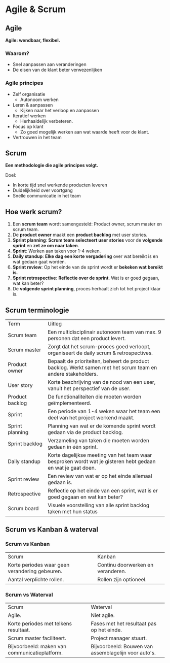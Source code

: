 # Agile & Scrum

## Agile

**Agile: wendbaar, flexibel.**

### Waarom?

- Snel aanpassen aan veranderingen
- De eisen van de klant beter verwezenlijken

### Agile principes

- Zelf organisatie
  - Autonoom werken
- Leren & aanpassen
  - Kijken naar het verloop en aanpassen
- Iteratief werken
  - Herhaaldelijk verbeteren.
- Focus op klant
  - Zo goed mogelijk werken aan wat waarde heeft voor de klant.
- Vertrouwen in het team

## Scrum

**Een methodologie die agile principes volgt.**

Doel:
- In korte tijd snel werkende producten leveren
- Duidelijkheid over voortgang
- Snelle communicatie in het team

## Hoe werk scrum?

1. Een **scrum team** wordt samengesteld: Product owner, scrum master en scrum team.
2. De **product owner** maakt een **product backlog** met user stories.
3. **Sprint planning**: **Scrum team selecteert user stories** voor de **volgende sprint** en **zet ze om naar taken**.
4. **Sprint**: Werken aan taken voor 1-4 weken.
5. **Daily standup**: **Elke dag een korte vergadering** over wat bereikt is en wat gedaan gaat worden.
6. **Sprint review**: Op het einde van de sprint wordt er **bekeken wat bereikt is**.
7. **Sprint retrospective**: **Reflectie over de sprint**. Wat is er goed gegaan, wat kan beter?
8. De **volgende sprint planning**, proces herhaalt zich tot het project klaar is.

## Scrum terminologie

<table>
    <tr>
        <td>Term</td>
        <td>Uitleg</td>
    </tr>
    <tr>
        <td>Scrum team</td>
        <td>Een multidisciplinair autonoom team van max. 9 personen dat een product levert.</td>
    </tr>
    <tr>
        <td>Scrum master</td>
        <td>Zorgt dat het scrum-proces goed verloopt, organiseert de daily scrum & retrospectives.</td>
    </tr>
    <tr>
        <td>Product owner</td>
        <td>Bepaalt de prioriteiten, beheert de product backlog. Werkt samen met het scrum team en andere stakeholders.</td>
    </tr>
    <tr>
        <td>User story</td>
        <td>Korte beschrijving van de nood van een user, vanuit het perspectief van de user.</td>
    </tr>
    <tr>
        <td>Product backlog</td>
        <td>De functionaliteiten die moeten worden geïmplementeerd.</td>
    </tr>
    <tr>
        <td>Sprint</td>
        <td>Een periode van 1-4 weken waar het team een deel van het project werkend maakt.</td>
    </tr>
    <tr>
        <td>Sprint planning</td>
        <td>Planning van wat er de komende sprint wordt gedaan via de product backlog.</td>
    </tr>
    <tr>
        <td>Sprint backlog</td>
        <td>Verzameling van taken die moeten worden gedaan in één sprint.</td>
    </tr>
    <tr>
        <td>Daily standup</td>
        <td>Korte dagelijkse meeting van het team waar besproken wordt wat je gisteren hebt gedaan en wat je gaat doen.</td>
    </tr>
    <tr>
        <td>Sprint review</td>
        <td>Een review van wat er op het einde allemaal gedaan is.</td>
    </tr>
    <tr>
        <td>Retrospective</td>
        <td>Reflectie op het einde van een sprint, wat is er goed gegaan en wat kan beter?</td>
    </tr>
    <tr>
        <td>Scrum board</td>
        <td>Visuele voorstelling van alle sprint backlog taken met hun status</td>
    </tr>
</table>

## Scrum vs Kanban & waterval

### Scrum vs Kanban

<table>
    <tr>
        <td>Scrum</td>
        <td>Kanban</td>
    </tr>
    <tr>
        <td>Korte periodes waar geen verandering gebeuren.</td>
        <td>Continu doorwerken en veranderen.</td>
    </tr>
    <tr>
        <td>Aantal verplichte rollen.</td>
        <td>Rollen zijn optioneel.</td>
    </tr>
</table>

### Scrum vs Waterval

<table>
    <tr>
        <td>Scrum</td>
        <td>Waterval</td>
    </tr>
    <tr>
        <td>Agile.</td>
        <td>Niet agile.</td>
    </tr>
    <tr>
        <td>Korte periodes met telkens resultaat.</td>
        <td>Fases met het resultaat pas op het einde.</td>
    </tr>
    <tr>
        <td>Scrum master faciliteert.</td>
        <td>Project manager stuurt.</td>
    </tr>
    <tr>
        <td>Bijvoorbeeld: maken van communicatieplatform.</td>
        <td>Bijvoorbeeld: Bouwen van assemblagelijn voor auto's.</td>
    </tr>
</table>
